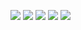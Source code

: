 [![](https://raw.githubusercontent.com/nullskymc/profile-card/master/profile-summary-card-output/ayu_mirage/0-profile-details.svg)](https://github.com/nullskymc)
[![](https://raw.githubusercontent.com/nullskymc/profile-card/master/profile-summary-card-output/ayu_mirage/1-repos-per-language.svg)](https://github.com/nullskymc) [![](https://raw.githubusercontent.com/nullskymc/profile-card/master/profile-summary-card-output/ayu_mirage/2-most-commit-language.svg)](https://github.com/nullskymc)
[![](https://raw.githubusercontent.com/nullskymc/profile-card/master/profile-summary-card-output/ayu_mirage/3-stats.svg)](https://github.com/vn7n24fzkq/github-profile-summary-cards) [![](https://raw.githubusercontent.com/nullskymc/profile-card/master/profile-summary-card-output/ayu_mirage/4-productive-time.svg)](https://github.com/nullskymc)
  
